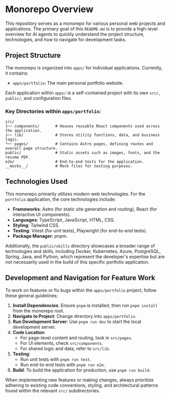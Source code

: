 # Monorepo Overview

This repository serves as a monorepo for various personal web projects and
applications. The primary goal of this `README.md` is to provide a high-level
overview for AI agents to quickly understand the project structure,
technologies, and how to navigate for development tasks.

## Project Structure

The monorepo is organized into `apps/` for individual applications. Currently,
it contains:

- `apps/portfolio`: The main personal portfolio website.

Each application within `apps/` is a self-contained project with its own `src/`,
`public/`, and configuration files.

### Key Directories within `apps/portfolio`:

```
src/
├── components/       # Houses reusable React components used across the application.
├── lib/              # Stores utility functions, data, and business logic.
└── pages/            # Contains Astro pages, defining routes and overall page structure.
public/               # Static assets such as images, fonts, and the resume PDF.
e2e/                  # End-to-end tests for the application.
__mocks__/            # Mock files for testing purposes.
```

## Technologies Used

This monorepo primarily utilizes modern web technologies. For the `portfolio`
application, the core technologies include:

- **Frameworks**: Astro (for static site generation and routing), React (for
  interactive UI components).
- **Languages**: TypeScript, JavaScript, HTML, CSS.
- **Styling**: Tailwind CSS.
- **Testing**: Vitest (for unit tests), Playwright (for end-to-end tests).
- **Package Manager**: pnpm.

Additionally, the `public/skills` directory showcases a broader range of
technologies and skills, including Docker, Kubernetes, Azure, PostgreSQL,
Spring, Java, and Python, which represent the developer's expertise but are not
necessarily used in the build of this specific portfolio application.

## Development and Navigation for Feature Work

To work on features or fix bugs within the `apps/portfolio` project, follow
these general guidelines:

1.  **Install Dependencies**: Ensure `pnpm` is installed, then run
    `pnpm install` from the monorepo root.
2.  **Navigate to Project**: Change directory into `apps/portfolio`.
3.  **Run Development Server**: Use `pnpm run dev` to start the local
    development server.
4.  **Code Location**:
    - For page-level content and routing, look in `src/pages`.
    - For UI elements, check `src/components`.
    - For shared logic and data, refer to `src/lib`.
5.  **Testing**:
    - Run unit tests with `pnpm run test`.
    - Run end-to-end tests with `pnpm run e2e`.
6.  **Build**: To build the application for production, use `pnpm run build`.

When implementing new features or making changes, always prioritize adhering to
existing code conventions, styling, and architectural patterns found within the
relevant `src/` subdirectories.
